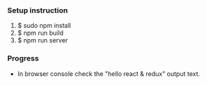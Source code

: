 <h3>Setup instruction</h3>
<ol>
	<li>$ sudo npm install</li>
	<li>$ npm run build</li>
	<li>$ npm run server</li>
</ol>
<h3>Progress</h3>
<ul>
	<li>In browser console check the "hello react & redux" output text.</li>
</ul>

